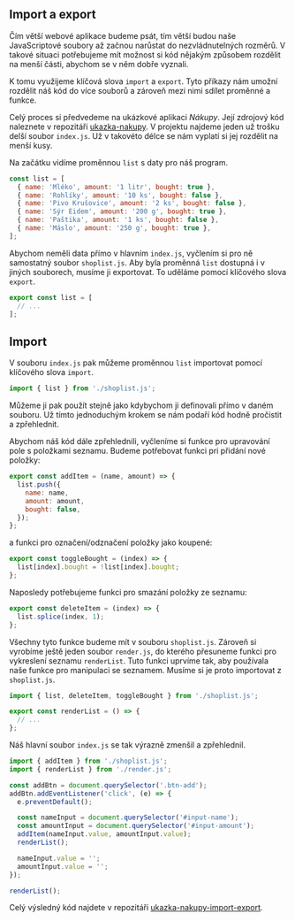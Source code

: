 ## Import a export

Čím větší webové aplikace budeme psát, tím větší budou naše JavaScriptové soubory až začnou narůstat do nezvládnutelných rozměrů. V takové situaci potřebujeme mít možnost si kód nějakým způsobem rozdělit na menší části, abychom se v něm dobře vyznali.

K tomu využijeme klíčová slova `import` a `export`. Tyto příkazy nám umožní rozdělit náš kód do více souborů a zároveň mezi nimi sdílet proměnné a funkce.

Celý proces si předvedeme na ukázkové aplikaci _Nákupy_. Její zdrojový kód naleznete v repozitáři [ukazka-nakupy](https://github.com/Czechitas-podklady-WEB/ukazka-nakupy). V projektu najdeme jeden už trošku delší soubor `index.js`. Už v takovéto délce se nám vyplatí si jej rozdělit na menší kusy.

Na začátku vidíme proměnnou `list` s daty pro náš program.

```js
const list = [
  { name: 'Mléko', amount: '1 litr', bought: true },
  { name: 'Rohlíky', amount: '10 ks', bought: false },
  { name: 'Pivo Krušovice', amount: '2 ks', bought: false },
  { name: 'Sýr Eidem', amount: '200 g', bought: true },
  { name: 'Paštika', amount: '1 ks', bought: false },
  { name: 'Máslo', amount: '250 g', bought: true },
];
```

Abychom neměli data přímo v hlavním `index.js`, vyčlením si pro ně samostatný soubor `shoplist.js`. Aby byla proměnná `list` dostupná i v jiných souborech, musíme ji exportovat. To uděláme pomocí klíčového slova `export`.

```js
export const list = [
  // ...
];
```

## Import

V souboru `index.js` pak můžeme proměnnou `list` importovat pomocí klíčového slova `import`.

```js
import { list } from './shoplist.js';
```

Můžeme ji pak použít stejně jako kdybychom ji definovali přímo v daném souboru. Už tímto jednoduchým krokem se nám podaří kód hodně pročistit a zpřehlednit.

Abychom náš kód dále zpřehlednili, vyčleníme si funkce pro upravování pole s položkami seznamu. Budeme potřebovat funkci pri přidání nové položky:

```js
export const addItem = (name, amount) => {
  list.push({
    name: name,
    amount: amount,
    bought: false,
  });
};
```

a funkci pro označení/odznačení položky jako koupené:

```js
export const toggleBought = (index) => {
  list[index].bought = !list[index].bought;
};
```

Naposledy potřebujeme funkci pro smazání položky ze seznamu:

```js
export const deleteItem = (index) => {
  list.splice(index, 1);
};
```

Všechny tyto funkce budeme mít v souboru `shoplist.js`. Zároveň si vyrobíme ještě jeden soubor `render.js`, do kterého přesuneme funkci pro vykreslení seznamu `renderList`. Tuto funkci uprvíme tak, aby používala naše funkce pro manipulaci se seznamem. Musíme si je proto importovat z `shoplist.js`.

```js
import { list, deleteItem, toggleBought } from './shoplist.js';

export const renderList = () => {
  // ...
};
```

Náš hlavní soubor `index.js` se tak výrazně zmenšil a zpřehlednil.

```js
import { addItem } from './shoplist.js';
import { renderList } from './render.js';

const addBtn = document.querySelector('.btn-add');
addBtn.addEventListener('click', (e) => {
  e.preventDefault();

  const nameInput = document.querySelector('#input-name');
  const amountInput = document.querySelector('#input-amount');
  addItem(nameInput.value, amountInput.value);
  renderList();

  nameInput.value = '';
  amountInput.value = '';
});

renderList();
```

Celý výsledný kód najdete v repozitáři [ukazka-nakupy-import-export](https://github.com/Czechitas-podklady-WEB/ukazka-nakupy-import-export).
